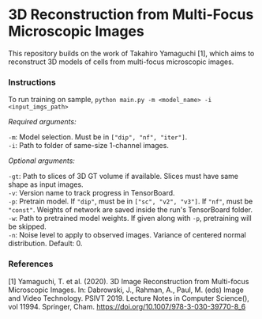 # 3D Reconstruction from Multi-Focus Microscopic Images

This repository builds on the work of Takahiro Yamaguchi [1], which aims to reconstruct 3D models of cells from
multi-focus microscopic images.

### Instructions

To run training on sample, `python main.py -m <model_name> -i <input_imgs_path>`

*Required arguments:*

`-m`: Model selection. Must be in `["dip", "nf", "iter"]`. \
`-i`: Path to folder of same-size 1-channel images.

*Optional arguments:*

`-gt`: Path to slices of 3D GT volume if available. Slices must have same shape as input images. \
`-v`: Version name to track progress in TensorBoard. \
`-p`: Pretrain model. If `"dip"`, must be in `["sc", "v2", "v3"]`. If `"nf"`, must be `"const"`. Weights of network are
saved inside the run's TensorBoard folder. \
`-w`: Path to pretrained model weights. If given along with `-p`, pretraining will be skipped. \
`-n`: Noise level to apply to observed images. Variance of centered normal distribution. Default: 0.

### References

[1] Yamaguchi, T. et al. (2020). 3D Image Reconstruction from Multi-focus Microscopic Images. In: Dabrowski, J., Rahman,
A., Paul, M. (eds) Image and Video Technology. PSIVT 2019. Lecture Notes in Computer Science(), vol 11994. Springer, 
Cham. https://doi.org/10.1007/978-3-030-39770-8_6